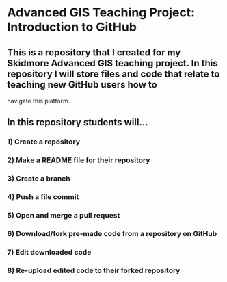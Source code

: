 # Advanced GIS Teaching Project: Introduction to GitHub
## This is a repository that I created for my Skidmore Advanced GIS teaching project. In this repository I will store files and code that relate to teaching new GitHub users how to
navigate this platform.
## In this repository students will...
### 1) Create a repository
### 2) Make a README file for their repository
### 3) Create a branch
### 4) Push a file commit
### 5) Open and merge a pull request
### 6) Download/fork pre-made code from a repository on GitHub
### 7) Edit downloaded code
### 8) Re-upload edited code to their forked repository
